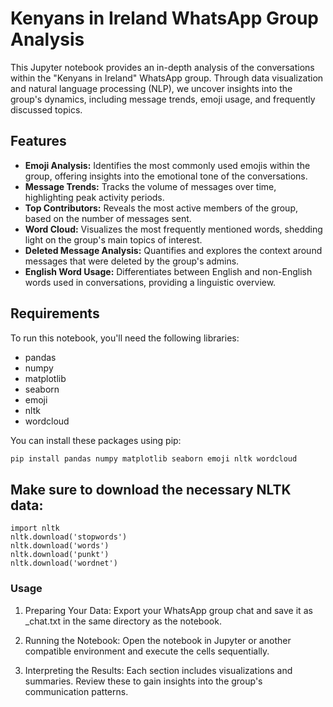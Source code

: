 # Kenyans in Ireland WhatsApp Group Analysis

This Jupyter notebook provides an in-depth analysis of the conversations within the "Kenyans in Ireland" WhatsApp group. Through data visualization and natural language processing (NLP), we uncover insights into the group's dynamics, including message trends, emoji usage, and frequently discussed topics.

## Features

- **Emoji Analysis:** Identifies the most commonly used emojis within the group, offering insights into the emotional tone of the conversations.
- **Message Trends:** Tracks the volume of messages over time, highlighting peak activity periods.
- **Top Contributors:** Reveals the most active members of the group, based on the number of messages sent.
- **Word Cloud:** Visualizes the most frequently mentioned words, shedding light on the group's main topics of interest.
- **Deleted Message Analysis:** Quantifies and explores the context around messages that were deleted by the group's admins.
- **English Word Usage:** Differentiates between English and non-English words used in conversations, providing a linguistic overview.

## Requirements

To run this notebook, you'll need the following libraries:

- pandas
- numpy
- matplotlib
- seaborn
- emoji
- nltk
- wordcloud

You can install these packages using pip:

```bash
pip install pandas numpy matplotlib seaborn emoji nltk wordcloud
```
## Make sure to download the necessary NLTK data:

```
import nltk
nltk.download('stopwords')
nltk.download('words')
nltk.download('punkt')
nltk.download('wordnet')
```
### Usage
1. Preparing Your Data: Export your WhatsApp group chat and save it as _chat.txt in the same directory as the notebook.

2. Running the Notebook: Open the notebook in Jupyter or another compatible environment and execute the cells sequentially.

3. Interpreting the Results: Each section includes visualizations and summaries. Review these to gain insights into the group's communication patterns.
